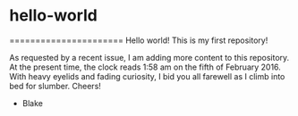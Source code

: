 # hello-world
======================
Hello world! This is my first repository!

As requested by a recent issue, I am adding more content to this repository.
At the present time, the clock reads 1:58 am on the fifth of February 2016.
With heavy eyelids and fading curiosity, I bid you all farewell as I climb into bed for slumber.
Cheers!

- Blake

